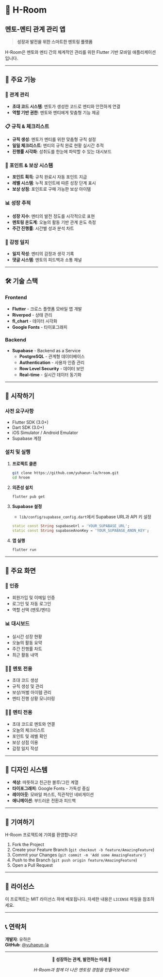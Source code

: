 # 🏡 H-Room
## 멘토-멘티 관계 관리 앱

> **성장과 발전을 위한 스마트한 멘토링 플랫폼**

H-Room은 멘토와 멘티 간의 체계적인 관리를 위한 Flutter 기반 모바일 애플리케이션입니다.

---

## 🎯 **주요 기능**

### 👥 **관계 관리**
- **초대 코드 시스템**: 멘토가 생성한 코드로 멘티와 안전하게 연결
- **역할 기반 권한**: 멘토와 멘티에게 맞춤형 기능 제공

### 📋 **규칙 & 체크리스트**
- **규칙 생성**: 멘토가 멘티를 위한 맞춤형 규칙 설정
- **일일 체크리스트**: 멘티의 규칙 완료 현황 실시간 추적
- **진행률 시각화**: 성취도를 한눈에 파악할 수 있는 대시보드

### 🎁 **포인트 & 보상 시스템**
- **포인트 획득**: 규칙 완료시 자동 포인트 지급
- **레벨 시스템**: 누적 포인트에 따른 성장 단계 표시
- **보상 상점**: 포인트로 구매 가능한 보상 아이템

### 📊 **성장 추적**
- **성장 지수**: 멘티의 발전 정도를 시각적으로 표현
- **멘토링 온도계**: 오늘의 활동 기반 관계 온도 측정
- **주간 진행률**: 시간별 성과 분석 차트

### 📝 **감정 일지**
- **일지 작성**: 멘티의 감정과 생각 기록
- **댓글 시스템**: 멘토의 피드백과 소통 채널

---

## 🛠 **기술 스택**

### **Frontend**
- **Flutter** - 크로스 플랫폼 모바일 앱 개발
- **Riverpod** - 상태 관리
- **fl_chart** - 데이터 시각화
- **Google Fonts** - 타이포그래피

### **Backend**
- **Supabase** - Backend as a Service
  - **PostgreSQL** - 관계형 데이터베이스
  - **Authentication** - 사용자 인증 관리
  - **Row Level Security** - 데이터 보안
  - **Real-time** - 실시간 데이터 동기화

---

## 🚀 **시작하기**

### **사전 요구사항**
- Flutter SDK (3.0+)
- Dart SDK (3.0+)
- iOS Simulator / Android Emulator
- Supabase 계정

### **설치 및 실행**

1. **프로젝트 클론**
   ```bash
   git clone https://github.com/yuhaeun-la/hroom.git
   cd hroom
   ```

2. **의존성 설치**
   ```bash
   flutter pub get
   ```

3. **Supabase 설정**
   - `lib/config/supabase_config.dart`에서 Supabase URL과 API 키 설정
   ```dart
   static const String supabaseUrl = 'YOUR_SUPABASE_URL';
   static const String supabaseAnonKey = 'YOUR_SUPABASE_ANON_KEY';
   ```

4. **앱 실행**
   ```bash
   flutter run
   ```

---

## 📱 **주요 화면**

### 🔐 **인증**
- 회원가입 및 이메일 인증
- 로그인 및 자동 로그인
- 역할 선택 (멘토/멘티)

### 📊 **대시보드**
- 실시간 성장 현황
- 오늘의 활동 요약
- 주간 진행률 차트
- 최근 활동 내역

### 👨‍🏫 **멘토 전용**
- 초대 코드 생성
- 규칙 생성 및 관리
- 보상/처벌 아이템 관리
- 멘티 진행 상황 모니터링

### 👨‍🎓 **멘티 전용**
- 초대 코드로 멘토와 연결
- 오늘의 체크리스트
- 포인트 및 레벨 확인
- 보상 상점 이용
- 감정 일지 작성

---

## 🎨 **디자인 시스템**

- **색상**: 따뜻하고 친근한 블루/그린 계열
- **타이포그래피**: Google Fonts - 가독성 중심
- **레이아웃**: 모바일 퍼스트, 직관적인 네비게이션
- **애니메이션**: 부드러운 전환과 피드백

---

## 🤝 **기여하기**

H-Room 프로젝트에 기여를 환영합니다!

1. Fork the Project
2. Create your Feature Branch (`git checkout -b feature/AmazingFeature`)
3. Commit your Changes (`git commit -m 'Add some AmazingFeature'`)
4. Push to the Branch (`git push origin feature/AmazingFeature`)
5. Open a Pull Request

---

## 📄 **라이선스**

이 프로젝트는 MIT 라이선스 하에 배포됩니다. 자세한 내용은 `LICENSE` 파일을 참조하세요.

---

## 📞 **연락처**

**개발자**: 유하은  
**GitHub**: [@yuhaeun-la](https://github.com/yuhaeun-la)

---

<div align="center">

**🌱 성장하는 관계, 발전하는 미래 🌱**

*H-Room과 함께 더 나은 멘토링 경험을 만들어보세요!*

</div>
